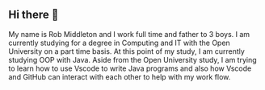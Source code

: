 ## Hi there 👋

My name is Rob Middleton and I work full time and father to 3 boys.
I am currently studying for a degree in Computing and IT with the Open University on a part time basis. At this point of my study, I am currently studying OOP with Java.
Aside from the Open University study, I am trying to learn how to use Vscode to write Java programs and also how Vscode and GitHub can interact with each other to help with my work flow.
<!--
**RobMiddleton/RobMiddleton** is a ✨ _special_ ✨ repository because its `README.md` (this file) appears on your GitHub profile.

Here are some ideas to get you started:

- 🔭 I’m currently working on ...
- 🌱 I’m currently learning ...
- 👯 I’m looking to collaborate on ...
- 🤔 I’m looking for help with ...
- 💬 Ask me about ...
- 📫 How to reach me: ...
- 😄 Pronouns: ...
- ⚡ Fun fact: ...
-->
